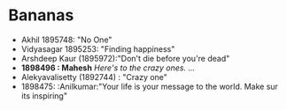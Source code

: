 # Bananas
* Akhil 1895748: "No One"
* Vidyasagar 1895253: "Finding happiness"
* Arshdeep Kaur (1895972):"Don't die before you're dead"
* **1898496 : Mahesh** *Here's to the crazy ones. ...*
* Alekyavalisetty (1892744) : "Crazy one"
* 1898475: :Anilkumar:"Your life is your message to the world. Make sur its inspiring"
